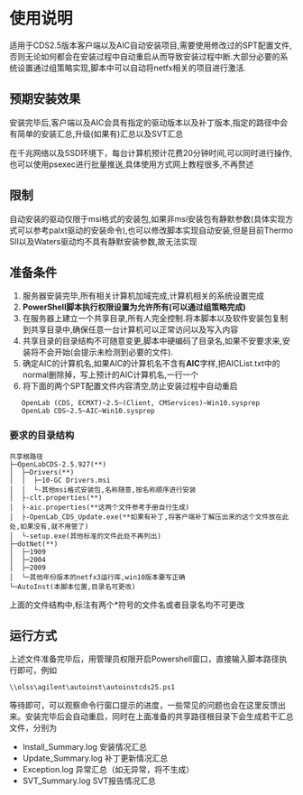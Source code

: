 # 使用说明

适用于CDS2.5版本客户端以及AIC自动安装项目,需要使用修改过的SPT配置文件,否则无论如何都会在安装过程中自动重启从而导致安装过程中断.大部分必要的系统设置通过组策略实现,脚本中可以自动将netfx相关的项目进行激活.

## 预期安装效果

安装完毕后,客户端以及AIC会具有指定的驱动版本以及补丁版本,指定的路径中会有简单的安装汇总,升级(如果有)汇总以及SVT汇总

在千兆网络以及SSD环境下，每台计算机预计花费20分钟时间,可以同时进行操作,也可以使用psexec进行批量推送,具体使用方式网上教程很多,不再赘述

## 限制

自动安装的驱动仅限于msi格式的安装包,如果非msi安装包有静默参数(具体实现方式可以参考palxt驱动的安装命令),也可以修改脚本实现自动安装,但是目前Thermo SII以及Waters驱动均不具有静默安装参数,故无法实现

## 准备条件

1. 服务器安装完毕,所有相关计算机加域完成,计算机相关的系统设置完成
2. **PowerShell脚本执行权限设置为允许所有(可以通过组策略完成)**
3. 在服务器上建立一个共享目录,所有人完全控制.将本脚本以及软件安装包复制到共享目录中,确保任意一台计算机可以正常访问以及写入内容
4. 共享目录的目录结构不可随意变更,脚本中硬编码了目录名,如果不安要求来,安装将不会开始(会提示未检测到必要的文件).
5. 确定AIC的计算机名,如果AIC的计算机名不含有**AIC**字样,把AICList.txt中的normal删除掉，写上预计的AIC计算机名,一行一个
6. 将下面的两个SPT配置文件内容清空,防止安装过程中自动重启

```
   OpenLab (CDS, ECMXT)~2.5~(Client, CMServices)~Win10.sysprep
   OpenLab CDS~2.5~AIC~Win10.sysprep
```

### 要求的目录结构

```
共享根路径
├─OpenLabCDS-2.5.927(**)
│  ├─Drivers(**)
│  │  ├─10-GC Drivers.msi
│  │  └-其他msi格式安装包,名称随意,按名称顺序进行安装
│  ├-clt.properties(**)
│  ├-aic.properties(**这两个文件参考手册自行生成)
│  ├-OpenLab_CDS_Update.exe(**如果有补丁,将客户端补丁解压出来的这个文件放在此处,如果没有,就不用管了)
│  └-setup.exe(其他标准的文件此处不再列出)
├─dotNet(**)
│  ├─1909
│  ├─2004
│  ├─2009
│  └─其他年份版本的netfx3运行库,win10版本要写正确
└─AutoInst(本脚本位置,目录名可更改)
```

上面的文件结构中,标注有两个*符号的文件名或者目录名均不可更改

## 运行方式

上述文件准备完毕后，用管理员权限开启Powershell窗口，直接输入脚本路径执行即可，例如

`\\olss\agilent\autoinst\autoinstcds25.ps1`

等待即可，可以观察命令行窗口提示的进度，一些常见的问题也会在这里反馈出来。安装完毕后会自动重启，同时在上面准备的共享路径根目录下会生成若干汇总文件，分别为

- Install_Summary.log   安装情况汇总
- Update_Summary.log    补丁更新情况汇总
- Exception.log         异常汇总（如无异常，将不生成）
- SVT_Summary.log       SVT报告情况汇总
